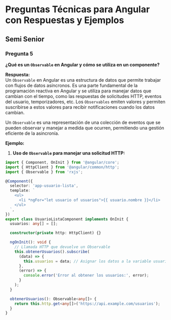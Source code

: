 # Preguntas Técnicas para Angular con Respuestas y Ejemplos

## Semi Senior

### Pregunta 5  
**¿Qué es un `Observable` en Angular y cómo se utiliza en un componente?**

**Respuesta:**  
Un `Observable` en Angular es una estructura de datos que permite trabajar con flujos de datos asíncronos. Es una parte fundamental de la programación reactiva en Angular y se utiliza para manejar datos que cambian con el tiempo, como las respuestas de solicitudes HTTP, eventos del usuario, temporizadores, etc. Los `Observables` emiten valores y permiten suscribirse a estos valores para recibir notificaciones cuando los datos cambian.

Un `Observable` es una representación de una colección de eventos que se pueden observar y manejar a medida que ocurren, permitiendo una gestión eficiente de la asincronía.

**Ejemplo:**  

1. **Uso de `Observable` para manejar una solicitud HTTP:**
```typescript
import { Component, OnInit } from '@angular/core';
import { HttpClient } from '@angular/common/http';
import { Observable } from 'rxjs';

@Component({
  selector: 'app-usuario-lista',
  template: `
    <ul>
      <li *ngFor="let usuario of usuarios">{{ usuario.nombre }}</li>
    </ul>
  `,
})
export class UsuarioListaComponent implements OnInit {
  usuarios: any[] = [];

  constructor(private http: HttpClient) {}

  ngOnInit(): void {
    // Llamada HTTP que devuelve un Observable
    this.obtenerUsuarios().subscribe(
      (data) => {
        this.usuarios = data; // Asignar los datos a la variable usuarios
      },
      (error) => {
        console.error('Error al obtener los usuarios:', error);
      }
    );
  }

  obtenerUsuarios(): Observable<any[]> {
    return this.http.get<any[]>('https://api.example.com/usuarios');
  }
}
